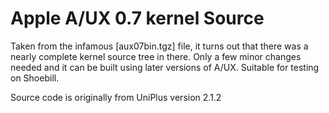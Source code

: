 # Apple A/UX 0.7 kernel Source

Taken from the infamous [aux07bin.tgz] file, it turns out that there was a nearly complete kernel source tree in there.  Only a few minor changes needed and it can be built using later versions of A/UX.  Suitable for testing on Shoebill.

Source code is originally from UniPlus version 2.1.2
